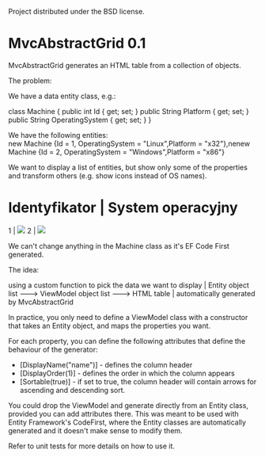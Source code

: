 Project distributed under the BSD license.

MvcAbstractGrid 0.1
===============

MvcAbstractGrid generates an HTML table from a collection of objects.

The problem:

We have a data entity class, e.g.:

  class Machine
	{
		public int Id { get; set; }
		public String Platform { get; set; }
		public String OperatingSystem { get; set; }
	}

We have the following entities:
new Machine {Id = 1, OperatingSystem = "Linux",Platform = "x32"},nenew Machine {Id = 2, OperatingSystem = "Windows",Platform = "x86"}


We want to display a list of entities, but show only some of the properties
and transform others (e.g. show icons instead of OS names).

Identyfikator       |  System operacyjny
=============================================
1                   | <img src="Linux.jpg"/>
2                   | <img src="Windows.jpg"/>

We can't change anything in the Machine class as it's EF Code First generated.

The idea:

  using a custom function to pick the data we want to display
                    |
Entity object list ---> ViewModel object list ---> HTML table
                                               |
                                  automatically generated
                                     by MvcAbstractGrid

In practice, you only need to define a ViewModel class with a constructor
that takes an Entity object, and maps the properties you want.

For each property, you can define the following attributes that define the behaviour
of the generator:
- [DisplayName("name")] - defines the column header
- [DisplayOrder(1)] - defines the order in which the column appears
- [Sortable(true)] - if set to true, the column header will contain arrows for
ascending and descending sort.

You could drop the ViewModel and generate directly from an Entity class, provided you
can add attributes there. This was meant to be used with Entity Framework's CodeFirst,
where the Entity classes are automatically generated and it doesn't make sense to modify
them.

Refer to unit tests for more details on how to use it.
